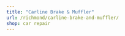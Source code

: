 ```yaml
---
title: "Carline Brake & Muffler"
url: /richmond/carline-brake-and-muffler/
shop: car repair
---
```

